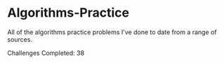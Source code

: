 # Algorithms-Practice

All of the algorithms practice problems I've done to date from a range of sources.

Challenges Completed: 38

